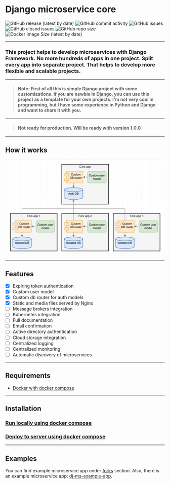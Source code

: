 # Django microservice core


![GitHub release (latest by date)](https://img.shields.io/github/v/release/dj-ms/dj-ms-core?display_name=release&style=for-the-badge)
![GitHub commit activity](https://img.shields.io/github/commit-activity/m/dj-ms/dj-ms-core?style=for-the-badge)
![GitHub issues](https://img.shields.io/github/issues/dj-ms/dj-ms-core?style=for-the-badge)
![GitHub closed issues](https://img.shields.io/github/issues-closed-raw/dj-ms/dj-ms-core?style=for-the-badge)
![GitHub repo size](https://img.shields.io/github/repo-size/dj-ms/dj-ms-core?style=for-the-badge)
![Docker Image Size (latest by date)](https://img.shields.io/docker/image-size/harleyking/dj-ms-core?style=for-the-badge)

---


### This project helps to develop microservices with Django Framework. No more hundreds of apps in one project. Split every app into separate project. That helps to develop more flexible and scalable projects.


---

> #### Note: First of all this is simple Django project with some customizations. If you are newbie in Django, you can use this project as a template for your own projects. I'm not very cool in programming, but I have some experience in Python and Django and want to share it with you.

---

> #### Not ready for production. Will be ready with version 1.0.0

---


## How it works
<p align="center">
  <img src="docs/media/scheme.png" alt="How it works" align="center">
</p>

---


## Features
- [x] Expiring token authentication
- [x] Custom user model
- [x] Custom db router for auth models
- [x] Static and media files served by Nginx
- [ ] Message brokers integration
- [ ] Kubernetes integration
- [ ] Full documentation
- [ ] Email confirmation
- [ ] Active directory authentication
- [ ] Cloud storage integration
- [ ] Centralized logging
- [ ] Centralized monitoring
- [ ] Automatic discovery of microservices

---


## Requirements
- [Docker with docker compose](https://docs.docker.com/compose/install/)

---


## Installation

### [Run locally using docker compose](docs/run_locally_using_docker_compose.md)

### [Deploy to server using docker compose](docs/deploy_to_server_using_docker_compose.md)

---


## Examples
You can find example microservice app under [forks](https://github.com/dj-ms/dj-ms-core/network/members) section.
Also, there is an example microservice app: [dj-ms-example-app](https://github.com/dj-ms/dj-ms-example-app).

